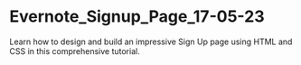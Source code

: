 # Evernote_Signup_Page_17-05-23
Learn how to design and build an impressive Sign Up page using HTML and CSS in this comprehensive tutorial.

